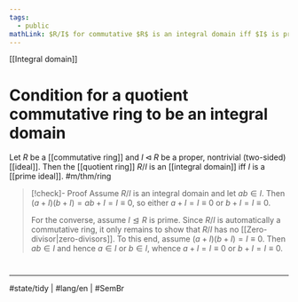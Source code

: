 ```yaml
---
tags:
  - public
mathLink: $R/I$ for commutative $R$ is an integral domain iff $I$ is prime
---
```

[[Integral domain]]
# Condition for a quotient commutative ring to be an integral domain

Let $R$ be a [[commutative ring]] and $I \triangleleft R$ be a proper, nontrivial (two-sided) [[ideal]].
Then the [[quotient ring]] $R / I$ is an [[integral domain]] iff $I$ is a [[prime ideal]]. #m/thm/ring 

> [!check]- Proof
> Assume $R / I$ is an integral domain and let $ab \in I$.
> Then $(a + I)(b+I) = ab+I = I \equiv 0$,
> so either $a + I = I \equiv 0$ or $b + I = I \equiv 0$.
> 
> For the converse, assume $I \trianglelefteq R$ is prime.
> Since $R / I$ is automatically a commutative ring,
> it only remains to show that $R / I$ has no [[Zero-divisor|zero-divisors]].
> To this end, assume $(a + I)(b + I) = I \equiv 0$.
> Then $ab \in I$ and hence $a \in I$ or $b \in I$,
> whence $a + I = I \equiv 0$ or $b+I = I \equiv 0$. <span class="QED"/>

#
---
#state/tidy | #lang/en | #SemBr
